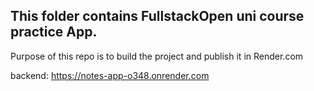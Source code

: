 ## This folder contains FullstackOpen uni course practice App.

Purpose of this repo is to build the project and publish it in Render.com

backend: https://notes-app-o348.onrender.com
